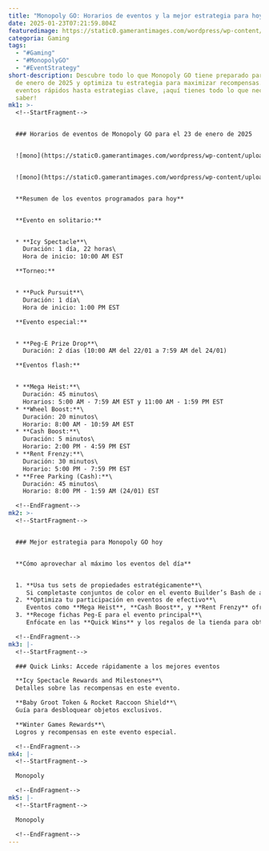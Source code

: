 ```yaml
---
title: "Monopoly GO: Horarios de eventos y la mejor estrategia para hoy"
date: 2025-01-23T07:21:59.804Z
featuredimage: https://static0.gamerantimages.com/wordpress/wp-content/uploads/2024/08/monopoly-go-todays-event-tournament-schedule.jpg?q=70&fit=crop&w=1140&h=&dpr=1
categoria: Gaming
tags:
  - "#Gaming"
  - "#MonopolyGO"
  - "#EventStrategy"
short-description: Descubre todo lo que Monopoly GO tiene preparado para el 23
  de enero de 2025 y optimiza tu estrategia para maximizar recompensas. Desde
  eventos rápidos hasta estrategias clave, ¡aquí tienes todo lo que necesitas
  saber!
mk1: >-
  <!--StartFragment-->


  ### Horarios de eventos de Monopoly GO para el 23 de enero de 2025


  ![mono](https://static0.gamerantimages.com/wordpress/wp-content/uploads/2024/12/monopoly-go-mini-game.jpg?q=49&fit=crop&w=750&h=422&dpr=2 "mono")


  ![mono](https://static0.gamerantimages.com/wordpress/wp-content/uploads/2024/11/monopoly-go-key-art-feature.jpg?q=49&fit=crop&w=750&h=422&dpr=2 "mono")


  **Resumen de los eventos programados para hoy**


  **Evento en solitario:**


  * **Icy Spectacle**\
    Duración: 1 día, 22 horas\
    Hora de inicio: 10:00 AM EST

  **Torneo:**


  * **Puck Pursuit**\
    Duración: 1 día\
    Hora de inicio: 1:00 PM EST

  **Evento especial:**


  * **Peg-E Prize Drop**\
    Duración: 2 días (10:00 AM del 22/01 a 7:59 AM del 24/01)

  **Eventos flash:**


  * **Mega Heist:**\
    Duración: 45 minutos\
    Horarios: 5:00 AM - 7:59 AM EST y 11:00 AM - 1:59 PM EST
  * **Wheel Boost:**\
    Duración: 20 minutos\
    Horario: 8:00 AM - 10:59 AM EST
  * **Cash Boost:**\
    Duración: 5 minutos\
    Horario: 2:00 PM - 4:59 PM EST
  * **Rent Frenzy:**\
    Duración: 30 minutos\
    Horario: 5:00 PM - 7:59 PM EST
  * **Free Parking (Cash):**\
    Duración: 45 minutos\
    Horario: 8:00 PM - 1:59 AM (24/01) EST

  <!--EndFragment-->
mk2: >-
  <!--StartFragment-->


  ### Mejor estrategia para Monopoly GO hoy


  **Cómo aprovechar al máximo los eventos del día**


  1. **Usa tus sets de propiedades estratégicamente**\
     Si completaste conjuntos de color en el evento Builder’s Bash de ayer, estás en una excelente posición para maximizar recompensas durante el evento **Wheel Boost**. Cada set completo te otorga giros adicionales en la rueda de colores.
  2. **Optimiza tu participación en eventos de efectivo**\
     Eventos como **Mega Heist**, **Cash Boost**, y **Rent Frenzy** ofrecen grandes oportunidades para incrementar tus fondos. Si prefieres ahorrar tus dados para futuros eventos, concéntrate en aquellos con mayores beneficios, como **Free Parking (Cash)**.
  3. **Recoge fichas Peg-E para el evento principal**\
     Enfócate en las **Quick Wins** y los regalos de la tienda para obtener más fichas Peg-E. Participar en el evento Peg-E Prize Drop podría otorgarte recompensas excepcionales.

  <!--EndFragment-->
mk3: |-
  <!--StartFragment-->

  ### Quick Links: Accede rápidamente a los mejores eventos

  **Icy Spectacle Rewards and Milestones**\
  Detalles sobre las recompensas en este evento.

  **Baby Groot Token & Rocket Raccoon Shield**\
  Guía para desbloquear objetos exclusivos.

  **Winter Games Rewards**\
  Logros y recompensas en este evento especial.

  <!--EndFragment-->
mk4: |-
  <!--StartFragment-->

  Monopoly

  <!--EndFragment-->
mk5: |-
  <!--StartFragment-->

  Monopoly

  <!--EndFragment-->
---
```

